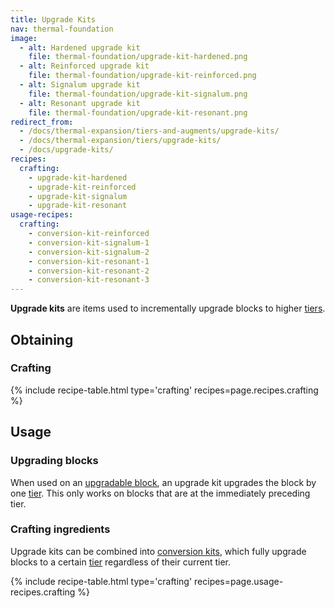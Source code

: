 ```yaml
---
title: Upgrade Kits
nav: thermal-foundation
image:
  - alt: Hardened upgrade kit
    file: thermal-foundation/upgrade-kit-hardened.png
  - alt: Reinforced upgrade kit
    file: thermal-foundation/upgrade-kit-reinforced.png
  - alt: Signalum upgrade kit
    file: thermal-foundation/upgrade-kit-signalum.png
  - alt: Resonant upgrade kit
    file: thermal-foundation/upgrade-kit-resonant.png
redirect_from:
  - /docs/thermal-expansion/tiers-and-augments/upgrade-kits/
  - /docs/thermal-expansion/tiers/upgrade-kits/
  - /docs/upgrade-kits/
recipes:
  crafting:
    - upgrade-kit-hardened
    - upgrade-kit-reinforced
    - upgrade-kit-signalum
    - upgrade-kit-resonant
usage-recipes:
  crafting:
    - conversion-kit-reinforced
    - conversion-kit-signalum-1
    - conversion-kit-signalum-2
    - conversion-kit-resonant-1
    - conversion-kit-resonant-2
    - conversion-kit-resonant-3
---
```


**Upgrade kits** are items used to incrementally upgrade blocks to higher
[tiers](/docs/tiers/).


Obtaining
---------

### Crafting
{% include recipe-table.html type='crafting' recipes=page.recipes.crafting %}


Usage
-----

### Upgrading blocks
When used on an [upgradable block](/docs/tiers/#upgrading), an upgrade kit
upgrades the block by one [tier](/docs/tiers/). This only works on blocks that
are at the immediately preceding tier.

### Crafting ingredients
Upgrade kits can be combined into [conversion kits](/docs/conversion-kits/),
which fully upgrade blocks to a certain [tier](/docs/tiers/) regardless of their
current tier.

{% include recipe-table.html type='crafting' recipes=page.usage-recipes.crafting %}
